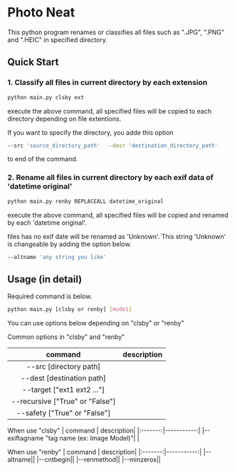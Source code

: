 # Photo Neat

This python program renames or classifies all files such as ".JPG", ".PNG" and ".HEIC" in specified directory.

## Quick Start

### 1. Classify all files in current directory by each extension

```bash
python main.py clsby ext 
```

execute the above command, all specified files will be copied to each directory depending on file extentions.

If you want to specify the directory, you adde this option
```bash
--src 'source_directory_path'  --dest 'destination_directory_path'
```
to end of the command.

### 2. Rename all files in current directory by each exif data of 'datetime original'

```bash
python main.py renby REPLACEALL datetime_original
```

execute the above command, all specified files will be copied and renamed by each 'datetime original'.

files has no exif date will be renamed as 'Unknown'.
This string 'Unknown' is changeable by adding the option below.

```bash
--altname 'any string you like'
```

## Usage (in detail)

Required command is below.
```bash
python main.py [clsby or renby] [mode1]
```

You can use options below depending on "clsby" or "renby"

Common options in "clsby" and "renby"

| command | description|
|:-------:|-----------:|
|--src [directory path]|            |
|--dest [destination path]|         |
|--target ["ext1 ext2 ..."]|        |
|--recursive ["True" or "False"]|   |
|--safety ["True" or "False"]|      |

When use "clsby"
| command | description|
|:-------:|-----------:|
|--exiftagname "tag name (ex: Image Model)"|     |

When use "renby"
| command | description|
|:-------:|-----------:|
|--altname||
|--cntbegin||
|--renmethod||
|--minzeros||
